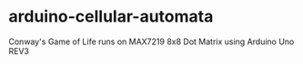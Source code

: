 # arduino-cellular-automata
Conway's Game of Life runs on MAX7219 8x8 Dot Matrix using Arduino Uno REV3

